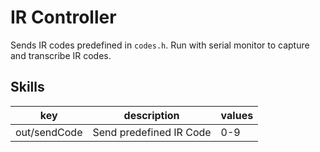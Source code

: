 # IR Controller

Sends IR codes predefined in `codes.h`.
Run with serial monitor to capture and transcribe IR codes.

## Skills

| key          | description             | values |
|--------------|-------------------------|--------|
| out/sendCode | Send predefined IR Code | 0-9    |
